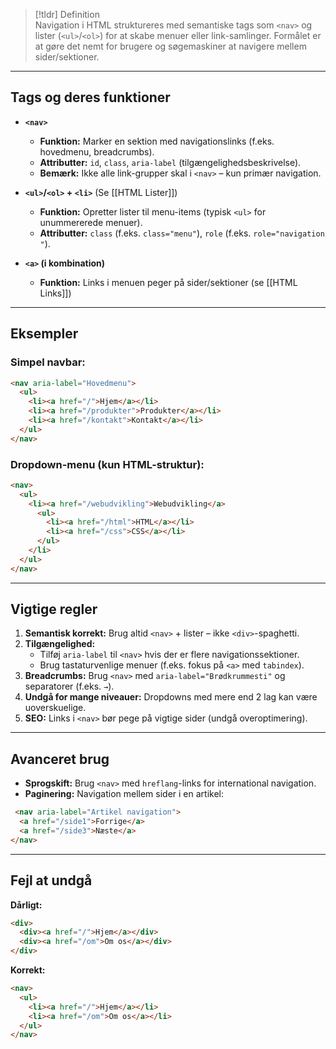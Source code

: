 > [!tldr] Definition  
> Navigation i HTML struktureres med semantiske tags som `<nav>` og lister (`<ul>`/`<ol>`) for at skabe menuer eller link-samlinger. Formålet er at gøre det nemt for brugere og søgemaskiner at navigere mellem sider/sektioner.

---

## Tags og deres funktioner
- **`<nav>`**
    - **Funktion:** Marker en sektion med navigationslinks (f.eks. hovedmenu, breadcrumbs).
    - **Attributter:** `id`, `class`, `aria-label` (tilgængelighedsbeskrivelse).
    - **Bemærk:** Ikke alle link-grupper skal i `<nav>` – kun primær navigation.

- **`<ul>`/`<ol>` + `<li>`** (Se [[HTML Lister]])
    - **Funktion:** Opretter lister til menu-items (typisk `<ul>` for unummererede menuer).
    - **Attributter:** `class` (f.eks. `class="menu"`), `role` (f.eks. `role="navigation"`).

- **`<a>` (i kombination)**
    - **Funktion:** Links i menuen peger på sider/sektioner (se [[HTML Links]])

---

## Eksempler
### Simpel navbar:
```HTML
<nav aria-label="Hovedmenu">  
  <ul>  
    <li><a href="/">Hjem</a></li>  
    <li><a href="/produkter">Produkter</a></li>  
    <li><a href="/kontakt">Kontakt</a></li>  
  </ul>  
</nav>  
```
### Dropdown-menu (kun HTML-struktur):
```HTML
<nav>  
  <ul>  
    <li><a href="/webudvikling">Webudvikling</a>  
      <ul>  
        <li><a href="/html">HTML</a></li>  
        <li><a href="/css">CSS</a></li>  
      </ul>  
    </li>  
  </ul>  
</nav>  
```

---

## Vigtige regler
1. **Semantisk korrekt:** Brug altid `<nav>` + lister – ikke `<div>`-spaghetti.
2. **Tilgængelighed:**
    - Tilføj `aria-label` til `<nav>` hvis der er flere navigationssektioner.
    - Brug tastaturvenlige menuer (f.eks. fokus på `<a>` med `tabindex`).
3. **Breadcrumbs:** Brug `<nav>` med `aria-label="Brødkrummesti"` og separatorer (f.eks. `→`).
4. **Undgå for mange niveauer:** Dropdowns med mere end 2 lag kan være uoverskuelige.
5. **SEO:** Links i `<nav>` bør pege på vigtige sider (undgå overoptimering).

---

## Avanceret brug
- **Sprogskift:** Brug `<nav>` med `hreflang`-links for international navigation.
- **Paginering:** Navigation mellem sider i en artikel:
```HTML
 <nav aria-label="Artikel navigation">  
  <a href="/side1">Forrige</a>  
  <a href="/side3">Næste</a>  
</nav>  
```


---

## Fejl at undgå
**Dårligt:**
```HTML
<div>  
  <div><a href="/">Hjem</a></div>  
  <div><a href="/om">Om os</a></div>  
</div>  
```

**Korrekt:**
```HTML
<nav>  
  <ul>  
    <li><a href="/">Hjem</a></li>  
    <li><a href="/om">Om os</a></li>  
  </ul>  
</nav>  
```